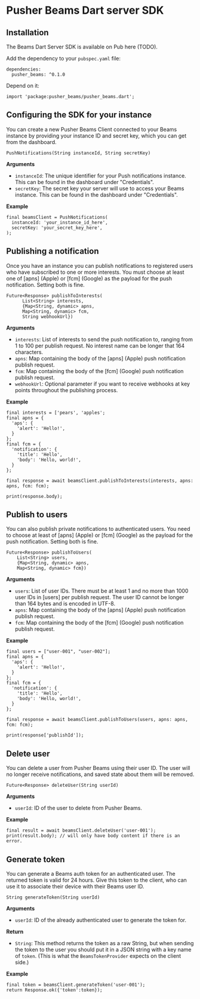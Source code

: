 # Pusher Beams Dart server SDK

## Installation

The Beams Dart Server SDK is available on Pub here (TODO).

Add the dependency to your `pubspec.yaml` file:

```
dependencies:
  pusher_beams: ^0.1.0
```

Depend on it:

```
import 'package:pusher_beams/pusher_beams.dart';
```

## Configuring the SDK for your instance

You can create a new Pusher Beams Client connected to your Beams instance by providing your instance ID and secret key, which you can get from the dashboard.

```
PushNotifications(String instanceId, String secretKey)
```

**Arguments**

- `instanceId`: The unique identifier for your Push notifications instance. This can be found in the dashboard under "Credentials".
- `secretKey`: The secret key your server will use to access your Beams instance. This can be found in the dashboard under "Credentials".

**Example**

```
final beamsClient = PushNotifications(
  instanceId: 'your_instance_id_here',
  secretKey: 'your_secret_key_here',
);
```

## Publishing a notification

Once you have an instance you can publish notifications to registered users who have subscribed to one or more interests. You must choose at least one of [apns] (Apple) or [fcm] (Google) as the payload for the push notification. Setting both is fine.

```
Future<Response> publishToInterests(
      List<String> interests,
      {Map<String, dynamic> apns,
      Map<String, dynamic> fcm,
      String webhookUrl})
```

**Arguments**

- `interests`: List of interests to send the push notification to, ranging from 1 to 100 per publish request. No interest name can be longer that 164 characters.
- `apns`: Map containing the body of the [apns] (Apple) push notification publish request.
- `fcm`:  Map containing the body of the [fcm] (Google) push notification publish request.
- `webhookUrl`: Optional parameter if you want to receive webhooks at key points throughout the publishing process.

**Example**

```
final interests = ['pears', 'apples';
final apns = {
  'aps': {
    'alert': 'Hello!',
  }
};
final fcm = {
  'notification': {
    'title': 'Hello',
    'body': 'Hello, world!',
  }
};

final response = await beamsClient.publishToInterests(interests, apns: apns, fcm: fcm);

print(response.body);
```

## Publish to users

You can also publish private notifications to authenticated users. You need to choose at least of [apns] (Apple) or [fcm] (Google) as the payload for the push notification. Setting both is fine.

```
Future<Response> publishToUsers(
    List<String> users,
    {Map<String, dynamic> apns, 
    Map<String, dynamic> fcm})
```

**Arguments**

- `users`: List of user IDs. There must be at least 1 and no more than 1000 user IDs in [users] per publish request. The user ID cannot be longer than 164 bytes and is encoded in UTF-8.
- `apns`: Map containing the body of the [apns] (Apple) push notification publish request.
- `fcm`:  Map containing the body of the [fcm] (Google) push notification publish request.

**Example**

```
final users = ["user-001", "user-002"];
final apns = {
  'aps': {
    'alert': 'Hello!',
  }
};
final fcm = {
  'notification': {
    'title': 'Hello',
    'body': 'Hello, world!',
  }
};

final response = await beamsClient.publishToUsers(users, apns: apns, fcm: fcm);

print(response['publishId']);
```

## Delete user

You can delete a user from Pusher Beams using their user ID. The user will no longer receive notifications, and saved state about them will be removed.

```
Future<Response> deleteUser(String userId)
```

**Arguments**

- `userId`: ID of the user to delete from Pusher Beams.

**Example**

```
final result = await beamsClient.deleteUser('user-001');
print(result.body); // will only have body content if there is an error.
```

## Generate token

You can generate a Beams auth token for an authenticated user. The returned token is valid for 24 hours. Give this token to the client, who can use it to associate their device with their Beams user ID.

```
String generateToken(String userId)
```

**Arguments**

- `userId`: ID of the already authenticated user to generate the token for.

**Return**

- `String`: This method returns the token as a raw String, but when sending the token to the user you should put it in a JSON string with a key name of `token`. (This is what the `BeamsTokenProvider` expects on the client side.)

**Example**

```
final token = beamsClient.generateToken('user-001');
return Response.ok({'token':token});
```